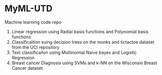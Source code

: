 # MyML-UTD
Machine learning code repo
1. Linear regression using Radial basis functions and Polynomial basis functions
2. Classificaition suing decision trees on the monks and tictactoe dataset from the UCI repository
3. Text classificaiton using Multinomial Naive bayes and Logistic Regression
4. Breast cancer Diagnosis using SVMs and k-NN on the Wisconsin Breast Cancer dataset
